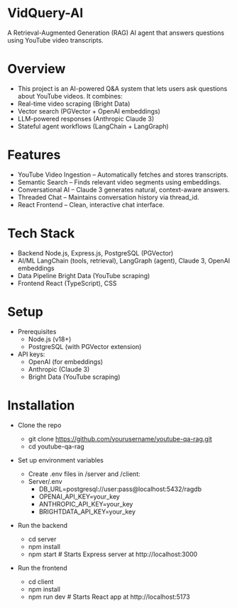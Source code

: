 # VidQuery-AI
A Retrieval-Augmented Generation (RAG) AI agent that answers questions using YouTube video transcripts.

# Overview
- This project is an AI-powered Q&A system that lets users ask questions about YouTube videos. It combines:
- Real-time video scraping (Bright Data)
- Vector search (PGVector + OpenAI embeddings)
- LLM-powered responses (Anthropic Claude 3)
- Stateful agent workflows (LangChain + LangGraph)

# Features
- YouTube Video Ingestion – Automatically fetches and stores transcripts.
- Semantic Search – Finds relevant video segments using embeddings.
- Conversational AI – Claude 3 generates natural, context-aware answers.
- Threaded Chat – Maintains conversation history via thread_id.
- React Frontend – Clean, interactive chat interface.

# Tech Stack
- Backend	Node.js, Express.js, PostgreSQL (PGVector)
- AI/ML	LangChain (tools, retrieval), LangGraph (agent), Claude 3, OpenAI embeddings
- Data Pipeline	Bright Data (YouTube scraping)
- Frontend	React (TypeScript), CSS

# Setup
- Prerequisites
  - Node.js (v18+)
  - PostgreSQL (with PGVector extension)
- API keys:
  - OpenAI (for embeddings)
  - Anthropic (Claude 3)
  - Bright Data (YouTube scraping)

# Installation
- Clone the repo
    - git clone https://github.com/yourusername/youtube-qa-rag.git
    - cd youtube-qa-rag
- Set up environment variables
    - Create .env files in /server and /client:
    - Server/.env
        - DB_URL=postgresql://user:pass@localhost:5432/ragdb
        - OPENAI_API_KEY=your_key
        - ANTHROPIC_API_KEY=your_key
        - BRIGHTDATA_API_KEY=your_key
      
- Run the backend
    - cd server
    - npm install
    - npm start  # Starts Express server at http://localhost:3000
- Run the frontend
    - cd client
    - npm install
    - npm run dev  # Starts React app at http://localhost:5173
